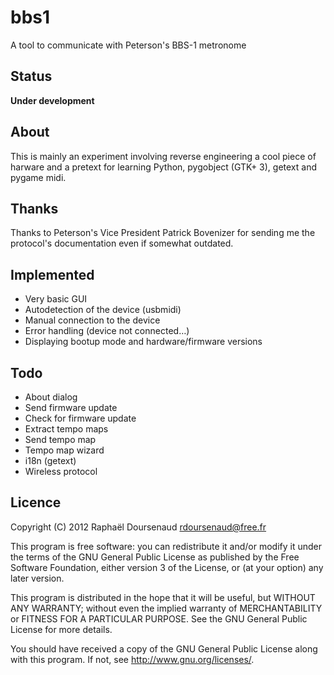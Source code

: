 bbs1
====
A tool to communicate with Peterson's BBS-1 metronome

Status
------
**Under development**

About
-----
This is mainly an experiment involving reverse engineering a cool piece of harware and a pretext for learning Python, pygobject (GTK+ 3), getext and pygame midi.


Thanks
------
Thanks to Peterson's Vice President Patrick Bovenizer for sending me the protocol's documentation even if somewhat outdated.

Implemented
-----------
- Very basic GUI
- Autodetection of the device (usbmidi)
- Manual connection to the device
- Error handling (device not connected…)
- Displaying bootup mode and hardware/firmware versions

Todo
----
- About dialog
- Send firmware update
- Check for firmware update
- Extract tempo maps
- Send tempo map
- Tempo map wizard
- i18n (getext)
- Wireless protocol

Licence
-------
Copyright (C) 2012 Raphaël Doursenaud <rdoursenaud@free.fr>

 This program is free software: you can redistribute it and/or modify
 it under the terms of the GNU General Public License as published by
 the Free Software Foundation, either version 3 of the License, or
 (at your option) any later version.

 This program is distributed in the hope that it will be useful,
 but WITHOUT ANY WARRANTY; without even the implied warranty of
 MERCHANTABILITY or FITNESS FOR A PARTICULAR PURPOSE.  See the
 GNU General Public License for more details.

 You should have received a copy of the GNU General Public License
 along with this program.  If not, see <http://www.gnu.org/licenses/>.